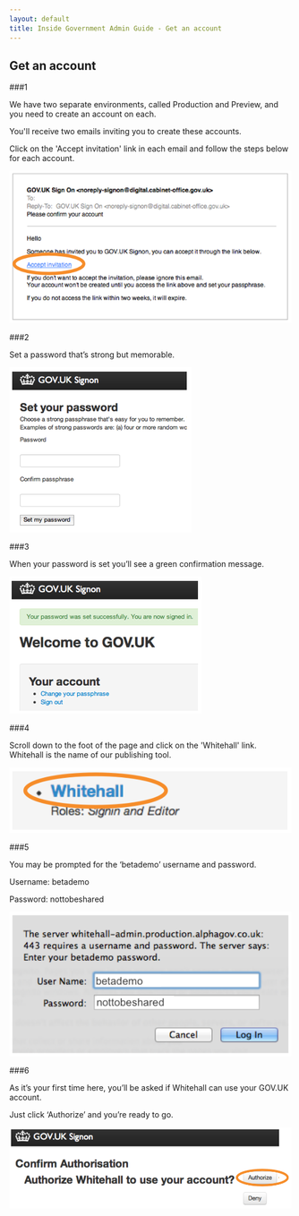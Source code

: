 ```yaml
---
layout: default
title: Inside Government Admin Guide - Get an account
---
```


## Get an account

###1

We have two separate environments, called Production and Preview, and you need to create an account on each.

You'll receive two emails inviting you to create these accounts.

Click on the 'Accept invitation' link in each email and follow the steps below for each account.

![Get an account](get-an-account.png)

###2

Set a password that’s strong but memorable.

![Get an account 2](get-an-account-2.png)

###3

When your password is set you’ll see a green confirmation message.

![Get an account 3](get-an-account-3.png)

###4

Scroll down to the foot of the page and click on the 'Whitehall' link. Whitehall is the name of our publishing tool.

![Get an account 4](get-an-account-4.png)

###5

You may be prompted for the ‘betademo’ username and password. 

Username: betademo

Password: nottobeshared

![Get an account 5](get-an-account-5.png)

###6

As it’s your first time here, you’ll be asked if Whitehall can use your GOV.UK account.

Just click ‘Authorize’ and you’re ready to go.

![Get an account 6](get-an-account-6.png)
